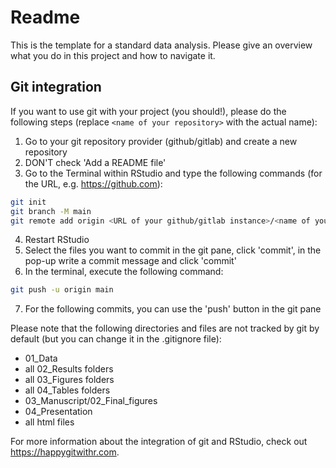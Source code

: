 # Readme
This is the template for a standard data analysis.
Please give an overview what you do in this project and how to navigate it.

## Git integration
If you want to use git with your project (you should!), please do the following steps (replace `<name of your repository>` with the actual name):

1.  Go to your git repository provider (github/gitlab) and create a new repository
2.  DON'T check 'Add a README file'
3.  Go to the Terminal within RStudio and type the following commands (for the URL, e.g. https://github.com):

```bash
git init
git branch -M main
git remote add origin <URL of your github/gitlab instance>/<name of your repository>.git
```

4.  Restart RStudio
5.  Select the files you want to commit in the git pane, click 'commit', in the pop-up write a commit message and click 'commit'
6.  In the terminal, execute the following command:

```bash
git push -u origin main
```

7.  For the following commits, you can use the 'push' button in the git pane

Please note that the following directories and files are not tracked by git by default (but you can change it in the .gitignore file):

-   01_Data
-   all 02_Results folders
-   all 03_Figures folders
-   all 04_Tables folders
-   03_Manuscript/02_Final_figures
-   04_Presentation
-   all html files

For more information about the integration of git and RStudio, check out https://happygitwithr.com.
